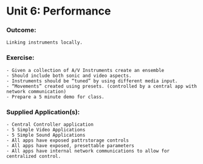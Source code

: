 # Unit 6: Performance
### Outcome:
    Linking instruments locally. 
### Exercise:
    - Given a collection of A/V Instruments create an ensemble
    - Should include both sonic and video aspects.
    - Instruments should be “tuned” by using different media input.
    - “Movements” created using presets. (controlled by a central app with network communication)
    - Prepare a 5 minute demo for class.

### Supplied Application(s):
    - Central Controller application
    - 5 Simple Video Applications
    - 5 Simple Sound Applications
    - All apps have exposed pattrstorage controls
    - All apps have exposed, presettable parameters
    - All apps have internal network communications to allow for centralized control.

